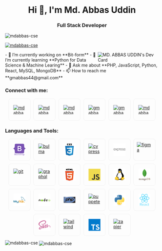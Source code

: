 <h1 align="center">Hi 👋, I'm Md. Abbas Uddin</h1>
<h3 align="center">Full Stack Developer</h3>


<p align="left"> <img
    src="https://komarev.com/ghpvc/?username=mdabbas-cse&label=Profile%20views&color=0e75b6&style=flat"
    alt="mdabbas-cse" /> </p>
    
<p align="left"> <a href="https://github.com/ryo-ma/github-profile-trophy"><img
      src="https://github-profile-trophy.vercel.app/?username=mdabbas-cse" alt="mdabbas-cse" /></a> </p>
      <a target="_blank" href="https://app.daily.dev/mdabbas_cse"><img align="right" src="https://api.daily.dev/devcards/e5560d551e0d41028b98cf262b8bc1df.png?r=huo" width="200" alt="MD. ABBAS UDDIN's Dev Card"/></a>
- 🔭 I’m currently working on **Bit-form**
- 🌱 I’m currently learning **Python for Data Science & Machine Learing**
- 💬 Ask me about **PHP, JavaScript, Python, React, MySQL, MongoDB**
- 📫 How to reach me **gmabbas44@gmail.com**
<h3 align="left">Connect with me:</h3>
<p align="left" style="display: flex;
gap: 10px;
flex-direction: row;
flex-wrap: wrap;
justify-content: center;
align-items: center;">
  <a style="display: flex;
    flex-direction: column;
    align-items: center;
    justify-content: center;
    gap: 10px;
    width: 50px;
    height: 50px;
    border: 1px solid #f0f0f0;
    border-radius: 8px;
    padding: 10px;
    transition: .5s all ease;" href="https://codepen.io/mdabbas-cse" target="_blank"><img align="center"
      src="https://raw.githubusercontent.com/rahuldkjain/github-profile-readme-generator/master/src/images/icons/Social/codepen.svg"
      alt="mdabbas-cse" height="30" width="40" /></a>
  <a style="display: flex;
    flex-direction: column;
    align-items: center;
    justify-content: center;
    gap: 10px;
    width: 50px;
    height: 50px;
    border: 1px solid #f0f0f0;
    border-radius: 8px;
    padding: 10px;
    transition: .5s all ease;" href="https://linkedin.com/in/mdabbascse" target="_blank"><img align="center"
      src="https://raw.githubusercontent.com/rahuldkjain/github-profile-readme-generator/master/src/images/icons/Social/linked-in-alt.svg"
      alt="mdabbascse" height="30" width="40" /></a>
  <a style="display: flex;
    flex-direction: column;
    align-items: center;
    justify-content: center;
    gap: 10px;
    width: 50px;
    height: 50px;
    border: 1px solid #f0f0f0;
    border-radius: 8px;
    padding: 10px;
    transition: .5s all ease;" href="https://codesandbox.com/mdabbas-cse" target="_blank"><img align="center"
      src="https://raw.githubusercontent.com/rahuldkjain/github-profile-readme-generator/master/src/images/icons/Social/codesandbox.svg"
      alt="mdabbas-cse" height="30" width="40" /></a>
  <a style="display: flex;
    flex-direction: column;
    align-items: center;
    justify-content: center;
    gap: 10px;
    width: 50px;
    height: 50px;
    border: 1px solid #f0f0f0;
    border-radius: 8px;
    padding: 10px;
    transition: .5s all ease;" href="https://fb.com/gmabbas12125" target="_blank"><img align="center"
      src="https://raw.githubusercontent.com/rahuldkjain/github-profile-readme-generator/master/src/images/icons/Social/facebook.svg"
      alt="gmabbas12125" height="30" width="40" /></a>
  <a style="display: flex;
    flex-direction: column;
    align-items: center;
    justify-content: center;
    gap: 10px;
    width: 50px;
    height: 50px;
    border: 1px solid #f0f0f0;
    border-radius: 8px;
    padding: 10px;
    transition: .5s all ease;" href="https://www.hackerrank.com/gmabbas44" target="_blank"><img align="center"
      src="https://raw.githubusercontent.com/rahuldkjain/github-profile-readme-generator/master/src/images/icons/Social/hackerrank.svg"
      alt="gmabbas44" height="30" width="40" /></a>
  <a style="display: flex;
    flex-direction: column;
    align-items: center;
    justify-content: center;
    gap: 10px;
    width: 50px;
    height: 50px;
    border: 1px solid #f0f0f0;
    border-radius: 8px;
    padding: 10px;
    transition: .5s all ease;" href="https://www.leetcode.com/mdabbascse" target="_blank"><img align="center"
      src="https://raw.githubusercontent.com/rahuldkjain/github-profile-readme-generator/master/src/images/icons/Social/leet-code.svg"
      alt="mdabbascse" height="30" width="40" /></a>
</p>
<h3 align="left">Languages and Tools:</h3>
<p align="left" style="display: flex;
    gap: 10px;
    flex-direction: row;
    flex-wrap: wrap;
    justify-content: center;
    align-items: center;">
  <a style="display: flex;
    flex-direction: column;
    align-items: center;
    justify-content: center;
    gap: 10px;
    width: 50px;
    height: 50px;
    border: 1px solid #f0f0f0;
    border-radius: 8px;
    padding: 10px;
    transition: .5s all ease;" href="https://getbootstrap.com" target="_blank" rel="noreferrer">
    <img src="https://raw.githubusercontent.com/devicons/devicon/master/icons/bootstrap/bootstrap-plain-wordmark.svg"
      alt="bootstrap" width="40" height="40" /> </a>
  <a style="display: flex;
    flex-direction: column;
    align-items: center;
    justify-content: center;
    gap: 10px;
    width: 50px;
    height: 50px;
    border: 1px solid #f0f0f0;
    border-radius: 8px;
    padding: 10px;
    transition: .5s all ease;" href="https://bulma.io/" target="_blank" rel="noreferrer"> <img
      src="https://raw.githubusercontent.com/gilbarbara/logos/804dc257b59e144eaca5bc6ffd16949752c6f789/logos/bulma.svg"
      alt="bulma" width="40" height="40" /> </a> <a style="display: flex;
    flex-direction: column;
    align-items: center;
    justify-content: center;
    gap: 10px;
    width: 50px;
    height: 50px;
    border: 1px solid #f0f0f0;
    border-radius: 8px;
    padding: 10px;
    transition: .5s all ease;" href="https://www.w3schools.com/css/" target="_blank" rel="noreferrer">
    <img src="https://raw.githubusercontent.com/devicons/devicon/master/icons/css3/css3-original-wordmark.svg"
      alt="css3" width="40" height="40" /> </a> <a style="display: flex;
    flex-direction: column;
    align-items: center;
    justify-content: center;
    gap: 10px;
    width: 50px;
    height: 50px;
    border: 1px solid #f0f0f0;
    border-radius: 8px;
    padding: 10px;
    transition: .5s all ease;" href="https://www.cypress.io" target="_blank" rel="noreferrer"> <img
      src="https://raw.githubusercontent.com/simple-icons/simple-icons/6e46ec1fc23b60c8fd0d2f2ff46db82e16dbd75f/icons/cypress.svg"
      alt="cypress" width="40" height="40" /> </a> <a style="display: flex;
    flex-direction: column;
    align-items: center;
    justify-content: center;
    gap: 10px;
    width: 50px;
    height: 50px;
    border: 1px solid #f0f0f0;
    border-radius: 8px;
    padding: 10px;
    transition: .5s all ease;" href="https://expressjs.com" target="_blank" rel="noreferrer">
    <img src="https://raw.githubusercontent.com/devicons/devicon/master/icons/express/express-original-wordmark.svg"
      alt="express" width="40" height="40" /> </a> <a style="display: flex;
    flex-direction: column;
    align-items: center;
    justify-content: center;
    gap: 10px;
    width: 50px;
    height: 50px;
    border: 1px solid #f0f0f0;
    border-radius: 8px;
    padding: 10px;
    transition: .5s all ease;" href="https://www.figma.com/" target="_blank" rel="noreferrer">
    <img style="display: flex;
    flex-direction: column;
    align-items: center;
    justify-content: center;
    gap: 10px;
    width: 50px;
    height: 50px;
    border: 1px solid #f0f0f0;
    border-radius: 8px;
    padding: 10px;
    transition: .5s all ease;" src="https://www.vectorlogo.zone/logos/figma/figma-icon.svg" alt="figma" width="40"
      height="40" /> </a> <a style="display: flex;
      flex-direction: column;
      align-items: center;
      justify-content: center;
      gap: 10px;
      width: 50px;
      height: 50px;
      border: 1px solid #f0f0f0;
      border-radius: 8px;
      padding: 10px;
      transition: .5s all ease;" href="https://git-scm.com/" target="_blank" rel="noreferrer"> <img
      src="https://www.vectorlogo.zone/logos/git-scm/git-scm-icon.svg" alt="git" width="40" height="40" /> </a> <a
    style="display: flex;
      flex-direction: column;
      align-items: center;
      justify-content: center;
      gap: 10px;
      width: 50px;
      height: 50px;
      border: 1px solid #f0f0f0;
      border-radius: 8px;
      padding: 10px;
      transition: .5s all ease;" href="https://graphql.org" target="_blank" rel="noreferrer"> <img
      src="https://www.vectorlogo.zone/logos/graphql/graphql-icon.svg" alt="graphql" width="40" height="40" /> </a> <a
    style="display: flex;
      flex-direction: column;
      align-items: center;
      justify-content: center;
      gap: 10px;
      width: 50px;
      height: 50px;
      border: 1px solid #f0f0f0;
      border-radius: 8px;
      padding: 10px;
      transition: .5s all ease;" href="https://www.w3.org/html/" target="_blank" rel="noreferrer"> <img
      src="https://raw.githubusercontent.com/devicons/devicon/master/icons/html5/html5-original-wordmark.svg"
      alt="html5" width="40" height="40" /> </a> <a style="display: flex;
    flex-direction: column;
    align-items: center;
    justify-content: center;
    gap: 10px;
    width: 50px;
    height: 50px;
    border: 1px solid #f0f0f0;
    border-radius: 8px;
    padding: 10px;
    transition: .5s all ease;" href="https://developer.mozilla.org/en-US/docs/Web/JavaScript" target="_blank"
    rel="noreferrer"> <img
      src="https://raw.githubusercontent.com/devicons/devicon/master/icons/javascript/javascript-original.svg"
      alt="javascript" width="40" height="40" /> </a> <a style="display: flex;
    flex-direction: column;
    align-items: center;
    justify-content: center;
    gap: 10px;
    width: 50px;
    height: 50px;
    border: 1px solid #f0f0f0;
    border-radius: 8px;
    padding: 10px;
    transition: .5s all ease;" href="https://www.linux.org/" target="_blank" rel="noreferrer">
    <img src="https://raw.githubusercontent.com/devicons/devicon/master/icons/linux/linux-original.svg" alt="linux"
      width="40" height="40" /> </a> <a style="display: flex;
    flex-direction: column;
    align-items: center;
    justify-content: center;
    gap: 10px;
    width: 50px;
    height: 50px;
    border: 1px solid #f0f0f0;
    border-radius: 8px;
    padding: 10px;
    transition: .5s all ease;" href="https://www.mongodb.com/" target="_blank" rel="noreferrer"> <img
      src="https://raw.githubusercontent.com/devicons/devicon/master/icons/mongodb/mongodb-original-wordmark.svg"
      alt="mongodb" width="40" height="40" /> </a> <a style="display: flex;
    flex-direction: column;
    align-items: center;
    justify-content: center;
    gap: 10px;
    width: 50px;
    height: 50px;
    border: 1px solid #f0f0f0;
    border-radius: 8px;
    padding: 10px;
    transition: .5s all ease;" href="https://www.mysql.com/" target="_blank" rel="noreferrer">
    <img src="https://raw.githubusercontent.com/devicons/devicon/master/icons/mysql/mysql-original-wordmark.svg"
      alt="mysql" width="40" height="40" /> </a> <a style="display: flex;
    flex-direction: column;
    align-items: center;
    justify-content: center;
    gap: 10px;
    width: 50px;
    height: 50px;
    border: 1px solid #f0f0f0;
    border-radius: 8px;
    padding: 10px;
    transition: .5s all ease;" href="https://nodejs.org" target="_blank" rel="noreferrer"> <img
      src="https://raw.githubusercontent.com/devicons/devicon/master/icons/nodejs/nodejs-original-wordmark.svg"
      alt="nodejs" width="40" height="40" /> </a> <a style="display: flex;
    flex-direction: column;
    align-items: center;
    justify-content: center;
    gap: 10px;
    width: 50px;
    height: 50px;
    border: 1px solid #f0f0f0;
    border-radius: 8px;
    padding: 10px;
    transition: .5s all ease;" href="https://www.php.net" target="_blank" rel="noreferrer"> <img
      src="https://raw.githubusercontent.com/devicons/devicon/master/icons/php/php-original.svg" alt="php" width="40"
      height="40" /> </a> <a style="display: flex;
    flex-direction: column;
    align-items: center;
    justify-content: center;
    gap: 10px;
    width: 50px;
    height: 50px;
    border: 1px solid #f0f0f0;
    border-radius: 8px;
    padding: 10px;
    transition: .5s all ease;" href="https://github.com/puppeteer/puppeteer" target="_blank" rel="noreferrer"> <img
      src="https://www.vectorlogo.zone/logos/pptrdev/pptrdev-official.svg" alt="puppeteer" width="40" height="40" />
  </a> <a style="display: flex;
    flex-direction: column;
    align-items: center;
    justify-content: center;
    gap: 10px;
    width: 50px;
    height: 50px;
    border: 1px solid #f0f0f0;
    border-radius: 8px;
    padding: 10px;
    transition: .5s all ease;" href="https://www.python.org" target="_blank" rel="noreferrer"> <img
      src="https://raw.githubusercontent.com/devicons/devicon/master/icons/python/python-original.svg" alt="python"
      width="40" height="40" /> </a> <a style="display: flex;
    flex-direction: column;
    align-items: center;
    justify-content: center;
    gap: 10px;
    width: 50px;
    height: 50px;
    border: 1px solid #f0f0f0;
    border-radius: 8px;
    padding: 10px;
    transition: .5s all ease;" href="https://reactjs.org/" target="_blank" rel="noreferrer"> <img
      src="https://raw.githubusercontent.com/devicons/devicon/master/icons/react/react-original-wordmark.svg"
      alt="react" width="40" height="40" /> </a> <a style="display: flex;
    flex-direction: column;
    align-items: center;
    justify-content: center;
    gap: 10px;
    width: 50px;
    height: 50px;
    border: 1px solid #f0f0f0;
    border-radius: 8px;
    padding: 10px;
    transition: .5s all ease;" href="https://sass-lang.com" target="_blank" rel="noreferrer"> <img
      src="https://raw.githubusercontent.com/devicons/devicon/master/icons/sass/sass-original.svg" alt="sass" width="40"
      height="40" /> </a> <a style="display: flex;
    flex-direction: column;
    align-items: center;
    justify-content: center;
    gap: 10px;
    width: 50px;
    height: 50px;
    border: 1px solid #f0f0f0;
    border-radius: 8px;
    padding: 10px;
    transition: .5s all ease;" href="https://tailwindcss.com/" target="_blank" rel="noreferrer"> <img
      src="https://www.vectorlogo.zone/logos/tailwindcss/tailwindcss-icon.svg" alt="tailwind" width="40" height="40" />
  </a> <a style="display: flex;
    flex-direction: column;
    align-items: center;
    justify-content: center;
    gap: 10px;
    width: 50px;
    height: 50px;
    border: 1px solid #f0f0f0;
    border-radius: 8px;
    padding: 10px;
    transition: .5s all ease;" href="https://www.typescriptlang.org/" target="_blank" rel="noreferrer"> <img
      src="https://raw.githubusercontent.com/devicons/devicon/master/icons/typescript/typescript-original.svg"
      alt="typescript" width="40" height="40" /> </a> <a style="display: flex;
    flex-direction: column;
    align-items: center;
    justify-content: center;
    gap: 10px;
    width: 50px;
    height: 50px;
    border: 1px solid #f0f0f0;
    border-radius: 8px;
    padding: 10px;
    transition: .5s all ease;" href="https://zapier.com" target="_blank" rel="noreferrer">
    <img src="https://www.vectorlogo.zone/logos/zapier/zapier-icon.svg" alt="zapier" width="40" height="40" /> </a>
</p>



<p><img align="left"
    src="https://github-readme-stats.vercel.app/api/top-langs?username=mdabbas-cse&show_icons=true&locale=en&layout=compact"
    alt="mdabbas-cse" /></p>
<p>&nbsp;<img align="center"
    src="https://github-readme-stats.vercel.app/api?username=mdabbas-cse&show_icons=true&locale=en" alt="mdabbas-cse" />
</p>
